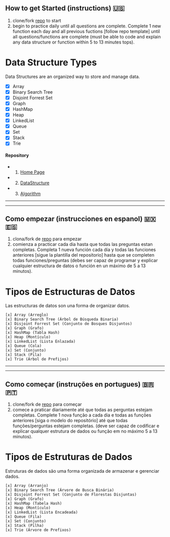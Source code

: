 ## How to get Started (instructions) 🇺🇸
1. clone/fork [repo](https://github.com/coderzparadise/DataStructure.git) to start
2. begin to practice daily until all questions are complete. Complete 1 new function each day and all previous fuctions [follow repo template] until all questions/functions are complete (must be able to code and explain any data structure or function within 5 to 13 minutes tops).

# Data Structure Types
Data Structures are an organized way to store and manage data.

- [x] Array
- [x] Binary Search Tree
- [x] Disjoint Forrest Set
- [x] Graph
- [x] HashMap
- [x] Heap
- [x] LinkedList
- [x] Queue
- [x] Set
- [x] Stack
- [x] Trie

#### Repository
- 1. [Home Page](https://github.com/coderzparadise)
- 2. [DataStructure](https://github.com/coderzparadise/DataStructure)
- 3. [Algorithm](https://github.com/coderzparadise/Algorithm)
---
---
## Como empezar (instrucciones en espanol) 🇲🇽 🇪🇸

1. clona/fork de [repo](https://github.com/coderzparadise/DataStructure.git) para empezar
2. comienza a practicar cada dia hasta que todas las preguntas estan completas. Completa 1 nueva función cada día y todas las funciones anteriores [sigue la plantilla del repositorio] hasta que se completen todas funciones/preguntas (debes ser capaz de programar y explicar cualquier estructura de datos o función en un máximo de 5 a 13 minutos).

# Tipos de Estructuras de Datos
Las estructuras de datos son una forma de organizar datos.

    [x] Array (Arreglo)
    [x] Binary Search Tree (Árbol de Búsqueda Binaria)
    [x] Disjoint Forrest Set (Conjunto de Bosques Disjuntos)
    [x] Graph (Grafo)
    [x] HashMap (Tabla Hash)
    [x] Heap (Montículo)
    [x] LinkedList (Lista Enlazada)
    [x] Queue (Cola)
    [x] Set (Conjunto)
    [x] Stack (Pila)
    [x] Trie (Árbol de Prefijos)
---
---

## Como começar (instruções en portugues) 🇧🇷 🇵🇹
1. clone/fork de [repo](https://github.com/coderzparadise/DataStructure.git) para começar
2. comece a praticar diariamente até que todas as perguntas estejam completas. Complete 1 nova função a cada dia e todas as funções anteriores [siga o modelo do repositório] até que todas funções/perguntas estejam completas. (deve ser capaz de codificar e explicar qualquer estrutura de dados ou função em no máximo 5 a 13 minutos).

# Tipos de Estruturas de Dados
Estruturas de dados são uma forma organizada de armazenar e gerenciar dados.

    [x] Array (Arranjo)
    [x] Binary Search Tree (Árvore de Busca Binária)
    [x] Disjoint Forrest Set (Conjunto de Florestas Disjuntas)
    [x] Graph (Grafo)
    [x] HashMap (Tabela Hash)
    [x] Heap (Montículo)
    [x] LinkedList (Lista Encadeada)
    [x] Queue (Fila)
    [x] Set (Conjunto)
    [x] Stack (Pilha)
    [x] Trie (Árvore de Prefixos)
